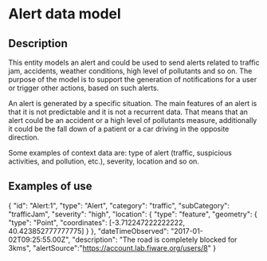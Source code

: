 # Alert data model

## Description
This entity models an alert and could be used to send alerts related to traffic jam, accidents, weather conditions, high level of pollutants and so on.
The purpose of the model is to support the generation of notifications for a user or trigger other actions,
based on such alerts.

An alert is generated by a specific situation. The main features of an alert is that it is not predictable and it is not a recurrent data. That means that an alert could be an accident or a high level of pollutants measure, additionally it could be the fall down of a patient or a car driving in the opposite direction.

Some examples of context data are: type of alert (traffic, suspicious activities, and pollution, etc.), severity, location and so on.


## Examples of use

{
	"id": "Alert:1",
	"type": "Alert",
	"category": "traffic",
	"subCategory": "trafficJam",
	"severity": "high",
	"location": {
		"type": "feature",
		"geometry": {
				"type": "Point",
				"coordinates": [-3.712247222222222, 40.423852777777775]
		}
	},
	"dateTimeObserved": "2017-01-02T09:25:55.00Z",
	"description": "The road is completely blocked for 3kms",
	"alertSource":"https://account.lab.fiware.org/users/8"
}
